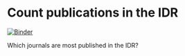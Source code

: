 # Count publications in the IDR
[![Binder](https://mybinder.org/badge_logo.svg)](https://mybinder.org/v2/gist/manics/727f1b738297452b1efd7b34ba6b06a2/HEAD?filepath=idr-study-publications.ipynb)

Which journals are most published in the IDR?

